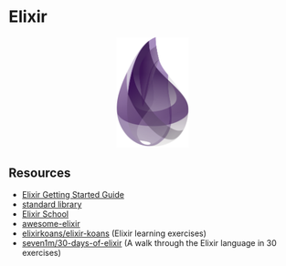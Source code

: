 # Elixir

<div align="center">
  <a href="https://github.com/elixir-lang/elixir">
    <img src="https://raw.githubusercontent.com/dunstontc/assets/master/images/logos/elixir_logo.png" alt="elixir" title="elixir" width="25%">
  </a>
</div>

## Resources
- [Elixir Getting Started Guide](https://elixir-lang.org/getting-started/basic-types.html)
- [standard library](https://hexdocs.pm/elixir/Kernel.html)
- [Elixir School](https://elixirschool.com/en)
- [awesome-elixir](https://github.com/h4cc/awesome-elixir)
- [elixirkoans/elixir-koans](https://github.com/elixirkoans/elixir-koans) (Elixir learning exercises)
- [seven1m/30-days-of-elixir](https://github.com/seven1m/30-days-of-elixir) (A walk through the Elixir language in 30 exercises)

